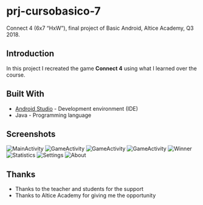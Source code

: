 # prj-cursobasico-7

Connect 4 (6x7 “HxW”), final project of Basic Android, Altice Academy, Q3 2018.

## Introduction

In this project I recreated the game **Connect 4** using what I learned over the course.

## Built With

* [Android Studio](https://developer.android.com/studio/) - Development environment (IDE)
* Java - Programming language

## Screenshots
![MainActivity](http://oi64.tinypic.com/rh07yq.jpg "MainActivity")
![GameActivity](http://oi63.tinypic.com/24dlz77.jpg "GameActivity")
![GameActivity](http://oi63.tinypic.com/301pzli.jpg "GameActivity")
![GameActivity](http://oi63.tinypic.com/2i0vrr7.jpg "GameActivity")
![Winner](http://oi63.tinypic.com/70ggaa.jpg "Winner")
![Statistics](http://oi65.tinypic.com/29olu28.jpg "Statistics")
![Settings](http://oi66.tinypic.com/nb68tl.jpg "Settings")
![About](http://oi68.tinypic.com/1z4wmf7.jpg "About")

## Thanks

* Thanks to the teacher and students for the support
* Thanks to Altice Academy for giving me the opportunity
